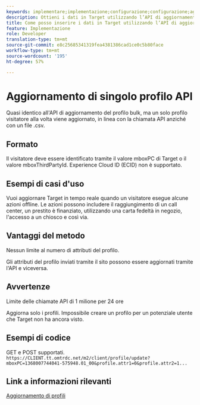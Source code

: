 ```yaml
---
keywords: implementare;implementazione;configurazione;configurazione;aggiornamento profilo singolo
description: Ottieni i dati in Target utilizzando l’API di aggiornamento del singolo profilo.
title: Come posso inserire i dati in Target utilizzando l’API di aggiornamento del singolo profilo?
feature: Implementazione
role: Developer
translation-type: tm+mt
source-git-commit: e8c25685341319fea4381386cad1ce0c5b80face
workflow-type: tm+mt
source-wordcount: '195'
ht-degree: 57%

---
```


# Aggiornamento di singolo profilo API

Quasi identico all&#39;API di aggiornamento del profilo bulk, ma un solo profilo visitatore alla volta viene aggiornato, in linea con la chiamata API anziché con un file .csv.

## Formato

Il visitatore deve essere identificato tramite il valore mboxPC di Target o il valore mboxThirdPartyId. Experience Cloud ID (ECID) non è supportato.

## Esempi di casi d&#39;uso

Vuoi aggiornare Target in tempo reale quando un visitatore esegue alcune azioni offline. Le azioni possono includere il raggiungimento di un call center, un prestito è finanziato, utilizzando una carta fedeltà in negozio, l&#39;accesso a un chiosco e così via.

## Vantaggi del metodo

Nessun limite al numero di attributi del profilo.

Gli attributi del profilo inviati tramite il sito possono essere aggiornati tramite l&#39;API e viceversa.

## Avvertenze

Limite delle chiamate API di 1 milione per 24 ore

Aggiorna solo i profili. Impossibile creare un profilo per un potenziale utente che Target non ha ancora visto.

## Esempi di codice

GET e POST supportati. `https://CLIENT.tt.omtrdc.net/m2/client/profile/update?mboxPC=1368007744041-575948.01_00&profile.attr1=0&profile.attr2=1...`

## Link a informazioni rilevanti

[Aggiornamento di profili](https://developers.adobetarget.com/api/#updating-profiles)